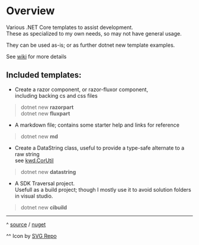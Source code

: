 # Overview
Various .NET Core templates to assist development.  
These as specialized to my own needs, so may not have general usage.  

They can be used as-is; or as further dotnet new template examples.

See [wiki](https://github.com/Dkowald/kwd.Tooling/wiki) for more details

## Included templates:

- Create a razor component, or razor-fluxor component,  
    including backing cs and css files
> dotnet new __razorpart__  
> dotnet new __fluxpart__

- A markdown file; contains some starter help and links for reference
> dotnet new __md__

- Create a DataString class, useful to provide a type-safe alternate to a raw string  
  see [kwd.CorUtil](https://github.com/Dkowald/kwd.CoreUtil)
> dotnet new __datastring__

- A SDK Traversal project.  
 Usefull as a build project; though I mostly use it to avoid solution folders in visual studio.
> dotnet new __cibuild__



-----
^ [source](https://github.com/Dkowald/kwd.Tooling) / [nuget](https://www.nuget.org/packages/kwd.Templates)

^^ Icon by <a href="https://www.svgrepo.com" target="_blank">SVG Repo</a>  